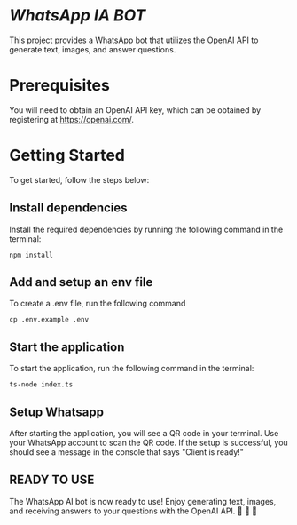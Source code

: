 # *******************WhatsApp IA BOT*******************

This project provides a WhatsApp bot that utilizes the OpenAI API to generate text, images, and answer questions.

# Prerequisites

You will need to obtain an OpenAI API key, which can be obtained by registering at https://openai.com/.

# Getting Started

To get started, follow the steps below:

## Install dependencies

Install the required dependencies by running the following command in the terminal:

```shell
npm install
```

## Add and setup an env file

To create a .env file, run the following command

```shell
cp .env.example .env
```
## Start the application

To start the application, run the following command in the terminal:

```shell
ts-node index.ts
```

## Setup Whatsapp

After starting the application, you will see a QR code in your terminal. Use your WhatsApp account to scan the QR code. If the setup is successful, you should see a message in the console that says "Client is ready!"


## READY TO USE 

The WhatsApp AI bot is now ready to use! Enjoy generating text, images, and receiving answers to your questions with the OpenAI API. :tada: :tada: :tada:




